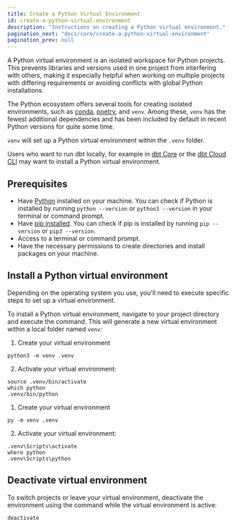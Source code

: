 ```yaml
---
title: Create a Python Virtual Environment
id: create-a-python-virtual-environment
description: "Instructions on creating a Python virtual environment."
pagination_next: "docs/core/create-a-python-virtual-environment"
pagination_prev: null
---
```


A Python virtual environment is an isolated workspace for Python projects. This prevents libraries and versions used in one project from interfering with others, making it especially helpful when working on multiple projects with differing requirements or avoiding conflicts with global Python installations.

The Python ecosystem offers several tools for creating isolated environments, such as [conda](https://anaconda.org/anaconda/conda), [poetry](https://python-poetry.org/docs/managing-environments/), and `venv`. Among these, `venv` has the fewest additional dependencies and has been included by default in recent Python versions for quite some time.

`venv` will set up a Python virtual environment within the `.venv` folder.

Users who want to run dbt locally, for example in [dbt Core](/docs/core/installation-overview) or the [dbt Cloud CLI](/docs/cloud/cloud-cli-installation#install-a-virtual-environment) may want to install a Python virtual environment. 


## Prerequisites

- Have [Python](https://www.python.org/downloads/) installed on your machine. You can check if Python is installed by running `python --version` or `python3 --version` in your terminal or command prompt.
- Have [pip installed](https://pip.pypa.io/en/stable/installation/). You can check if pip is installed by running `pip --version` or `pip3 --version`.
- Access to a terminal or command prompt.
- Have the necessary permissions to create directories and install packages on your machine.

## Install a Python virtual environment 

Depending on the operating system you use, you'll need to execute specific steps to set up a virtual environment. 

To install a Python virtual environment, navigate to your project directory and execute the command. This will generate a new virtual environment within a local folder named `venv`:

<Expandable alt_header="Unix/macOS" >

1. Create your virtual environment

```shell
python3 -m venv .venv
```

2. Activate your virtual environment:

```shell
source .venv/bin/activate
which python
.venv/bin/python
```
</Expandable>

<Expandable alt_header="Windows" >

1. Create your virtual environment

```shell
py -m venv .venv
```

2. Activate your virtual environment:

```shell
.venv\Scripts\activate
where python
.venv\Scripts\python
```

</Expandable>

## Deactivate virtual environment

To switch projects or leave your virtual environment, deactivate the environment using the command while the virtual environment is active:

```shell
deactivate
```
